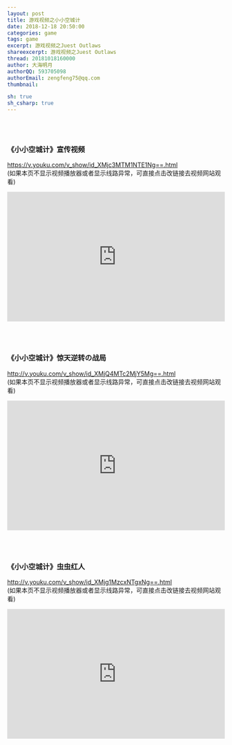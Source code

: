 ```yaml
---
layout: post
title: 游戏视频之小小空城计
date: 2018-12-18 20:50:00
categories: game
tags: game
excerpt: 游戏视频之Juest Outlaws
shareexcerpt: 游戏视频之Juest Outlaws
thread: 20181018160000
author: 大海明月
authorQQ: 593705098
authorEmail: zengfeng75@qq.com
thumbnail: 

sh: true
sh_csharp: true
---
```





<br>
<br>

### 《小小空城计》宣传视频

<a href="https://v.youku.com/v_show/id_XMjc3MTM1NTE1Ng==.html" target="_blank">https://v.youku.com/v_show/id_XMjc3MTM1NTE1Ng==.html</a><br>
(如果本页不显示视频播放器或者显示线路异常，可直接点击改链接去视频网站观看)<br>


<p><iframe src='http://player.youku.com/embed/XMjc3MTM1NTE1Ng==' frameborder="0" allowfullscreen="true" width="100%" height="300"></iframe></p>


<br>
<br>

### 《小小空城计》惊天逆转の战局

<a href="http://v.youku.com/v_show/id_XMjQ4MTc2MjY5Mg==.html" target="_blank"> http://v.youku.com/v_show/id_XMjQ4MTc2MjY5Mg==.html</a><br>
(如果本页不显示视频播放器或者显示线路异常，可直接点击改链接去视频网站观看)<br>

<p><iframe  src='http://player.youku.com/embed/XMjQ4MTc2MjY5Mg==' frameborder="0" allowfullscreen="true" width="100%" height="300"></iframe></p>


<br>
<br>

### 《小小空城计》虫虫红人


<a href="http://v.youku.com/v_show/id_XMjg1MzcxNTgxNg==.html" target="_blank"> http://v.youku.com/v_show/id_XMjg1MzcxNTgxNg==.html</a><br>
(如果本页不显示视频播放器或者显示线路异常，可直接点击改链接去视频网站观看)<br>

<p><iframe src='http://player.youku.com/embed/XMjg1MzcxNTgxNg==' frameborder="0" allowfullscreen="true" width="100%" height="300"></iframe></p>